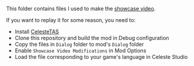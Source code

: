 This folder contains files I used to make the [showcase video](https://youtu.be/B7qC5uzu76w).

If you want to replay it for some reason, you need to:

- Install [CelesteTAS](https://gamebanana.com/tools/6715)
- Clone this repository and build the mod in Debug configuration
- Copy the files in `Dialog` folder to mod's `Dialog` folder
- Enable `Showcase Video Modifications` in Mod Options
- Load the file corresponding to your game's language in Celeste Studio
